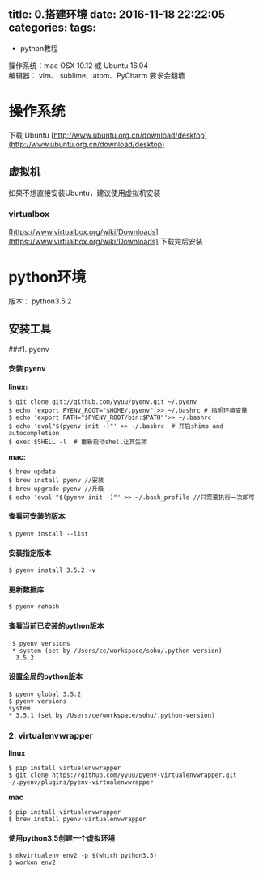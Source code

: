 title: 0.搭建环境
date: 2016-11-18 22:22:05
categories:
tags:
---
  - python教程

操作系统：mac OSX 10.12 或 Ubuntu 16.04  
编辑器： vim、 sublime、atom、PyCharm
要求会翻墙

# 操作系统

下载 Ubuntu
[http://www.ubuntu.org.cn/download/desktop](http://www.ubuntu.org.cn/download/desktop)

## 虚拟机

如果不想直接安装Ubuntu，建议使用虚拟机安装

### virtualbox

[https://www.virtualbox.org/wiki/Downloads](https://www.virtualbox.org/wiki/Downloads)
下载完后安装


# python环境

版本： python3.5.2

## 安装工具


###1. pyenv

#### 安装 pyenv

**linux:**

```
$ git clone git://github.com/yyuu/pyenv.git ~/.pyenv
$ echo 'export PYENV_ROOT="$HOME/.pyenv"'>> ~/.bashrc # 指明环境变量
$ echo 'export PATH="$PYENV_ROOT/bin:$PATH"'>> ~/.bashrc
$ echo 'eval"$(pyenv init -)"' >> ~/.bashrc  # 开启shims and autocompletion
$ exec $SHELL -l  # 重新启动shell让其生效 
```

**mac:**

```
$ brew update
$ brew install pyenv //安装
$ brew upgrade pyenv //升级
$ echo 'eval "$(pyenv init -)"' >> ~/.bash_profile //只需要执行一次即可
```

#### 查看可安装的版本

```
$ pyenv install --list
```
####  安装指定版本

```
$ pyenv install 3.5.2 -v
```

#### 更新数据库

```
$ pyenv rehash
```

#### 查看当前已安装的python版本

```
 $ pyenv versions 
 * system (set by /Users/ce/workspace/sohu/.python-version)
  3.5.2
```

#### 设置全局的python版本

```
$ pyenv global 3.5.2
$ pyenv versions
system
* 3.5.1 (set by /Users/ce/workspace/sohu/.python-version)

```

### 2. virtualenvwrapper


**linux**

```
$ pip install virtualenvwrapper
$ git clone https://github.com/yyuu/pyenv-virtualenvwrapper.git ~/.pyenv/plugins/pyenv-virtualenvwrapper
```

**mac**

```
$ pip install virtualenvwrapper
$ brew install pyenv-virtualenvwrapper
```

#### 使用python3.5创建一个虚拟环境

```
$ mkvirtualenv env2 -p $(which python3.5)
$ workon env2
```




